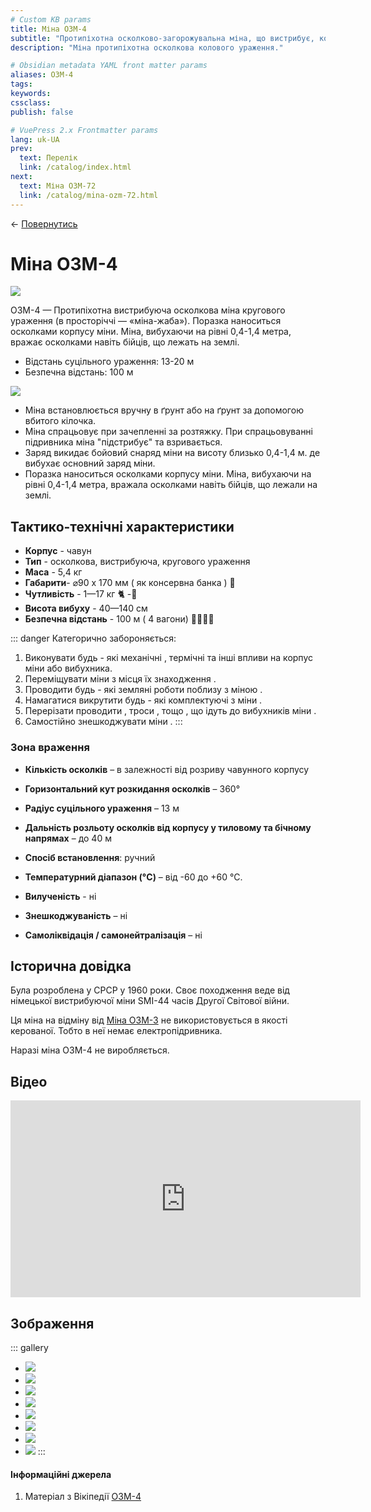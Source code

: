```yaml
---
# Custom KB params
title: Міна ОЗМ-4
subtitle: "Протипіхотна осколково-загорожувальна міна, що вистрибує, колового ураження."
description: "Міна протипіхотна осколкова колового ураження."

# Obsidian metadata YAML front matter params
aliases: ОЗМ-4
tags:
keywords:
cssclass:
publish: false

# VuePress 2.x Frontmatter params
lang: uk-UA
prev:
  text: Перелік
  link: /catalog/index.html
next:
  text: Міна ОЗМ-72
  link: /catalog/mina-ozm-72.html
---
```


← [Повернутись](./index.md)

# Міна ОЗМ-4

![](./assets/ozm-4_1.png)

ОЗМ-4 — Протипіхотна вистрибуюча осколкова міна кругового ураження (в просторіччі — «міна-жаба»).
Поразка наноситься осколками корпусу міни. Міна, вибухаючи на рівні 0,4-1,4 метра, вражає осколками навіть бійців, що лежать на землі.

- Відстань суцільного ураження: 13-20 м
- Безпечна відстань: 100 м

![](./assets/distance-20.svg)

- Міна встановлюється вручну в ґрунт або на ґрунт за допомогою вбитого кілочка.
- Міна спрацьовує при зачепленні за розтяжку. При спрацьовуванні підривника міна "підстрибує" та взривається.
- Заряд викидає бойовий снаряд міни на висоту близько 0,4-1,4 м. де вибухає основний заряд міни.
- Поразка наноситься осколками корпусу міни. Міна, вибухаючи на рівні 0,4-1,4 метра, вражала осколками навіть бійців, що лежали на землі.

## Тактико-технічні характеристики

- **Корпус** - чавун
- **Тип** - осколкова, вистрибуюча, кругового ураження
- **Маса** - 5,4 кг
- **Габарити**- ⌀90 x 170 мм ( як консервна банка ) 🥫
- **Чутливість** - 1—17 кг 🐈 -🦮
- **Висота вибуху** - 40—140 см
- **Безпечна відстань** - 100 м ( 4 вагони) 🚃🚃🚃🚃

::: danger Категорично забороняється:

1. Виконувати будь - які механічні , термічні та інші впливи на корпус міни або вибухника.
2. Переміщувати міни з місця їх знаходження .
3. Проводити будь - які земляні роботи поблизу з міною .
4. Намагатися викрутити будь - які комплектуючі з міни .
5. Перерізати проводити , троси , тощо , що ідуть до вибухників міни .
6. Самостійно знешкоджувати міни .
   :::

### Зона враження

- **Кількість осколків** – в залежності від розриву чавунного корпусу
- **Горизонтальний кут розкидання осколків** – 360°
- **Радіус суцільного ураження** – 13 м
- **Дальність розльоту осколків від корпусу у тиловому та бічному напрямах** – до 40 м

- **Спосіб встановлення**: ручний
- **Температурний діапазон (°C)** – від -60 до +60 °C.
- **Вилученість** - ні
- **Знешкоджуваність** – ні
- **Самоліквідація / самонейтралізація** – ні

## Історична довідка

Була розроблена у СРСР у 1960 роки. Своє походження веде від німецької вистрибуючої міни SMI-44 часів Другої Світової війни.

Ця міна на відміну від [Міна ОЗМ-3](./mina-ozm-3.md) не використовується в якості керованої. Тобто в неї немає електропідривника.

Наразі міна ОЗМ-4 не виробляється.

## Відео

<iframe width="560" height="315" src="https://www.youtube.com/embed/qmco21uT314" title="YouTube video player" frameborder="0" allow="accelerometer; autoplay; clipboard-write; encrypted-media; gyroscope; picture-in-picture" allowfullscreen></iframe>

## Зображення

::: gallery

- ![](./assets/ozm-4_1.png)
- ![](./assets/ozm-4_5.png)
- ![](./assets/mines-ozm.png)
- ![](./assets/ozm-4_4.png)
- ![](./assets/ozm-4_3.png)
- ![](./assets/ozm-3_8.png)
- ![](./assets/ozm-4_7.png)
- ![](./assets/ozm-3_6.png)
  :::

#### Інформаційні джерела

1.  Матеріал з Вікіпедії [ОЗМ-4](https://uk.wikipedia.org/wiki/%D0%9E%D0%97%D0%9C-4)
